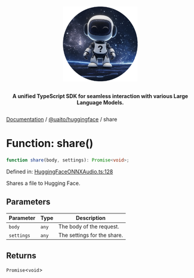 <div style="display:flex; flex-direction:column; align-items:center;">
<p align="center">
  <img src="../UAITO.png" alt="UAITO Logo" width="200"/>
</p>

<p align="center">
  <strong>A unified TypeScript SDK for seamless interaction with various Large Language Models.</strong>
</p>
</div>

[Documentation](README.md) / [@uaito/huggingface](@uaito.huggingface.md) / share

# Function: share()

```ts
function share(body, settings): Promise<void>;
```

Defined in: [HuggingFaceONNXAudio.ts:128](https://github.com/elribonazo/uaito/blob/870f2f65de42d3455a95b7b9a6d0b1b49e6b01cd/packages/huggingFace/src/HuggingFaceONNXAudio.ts#L128)

Shares a file to Hugging Face.

## Parameters

| Parameter | Type | Description |
| ------ | ------ | ------ |
| `body` | `any` | The body of the request. |
| `settings` | `any` | The settings for the share. |

## Returns

`Promise`\<`void`\>
